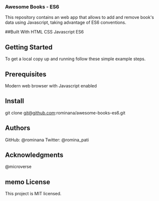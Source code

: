 ### Awesome Books - ES6

This repository contains an web app that allows to add and remove book's data using Javascript, taking advantage of ES6 conventions.

##Built With
HTML
CSS
Javascript ES6

## Getting Started
To get a local copy up and running follow these simple example steps.

## Prerequisites
Modern web browser with Javascript enabled

## Install
git clone git@github.com:rominana/awesome-books-es6.git

## Authors
GitHub: @rominana
Twitter: @romina_pati

## Acknowledgments
@microverse

## memo License
This project is MIT licensed.